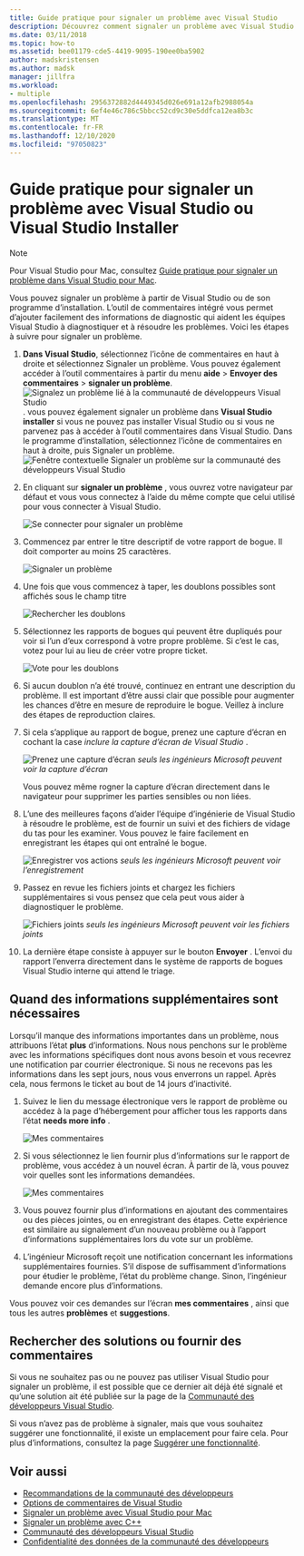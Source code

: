 ```yaml
---
title: Guide pratique pour signaler un problème avec Visual Studio
description: Découvrez comment signaler un problème avec Visual Studio.
ms.date: 03/11/2018
ms.topic: how-to
ms.assetid: bee01179-cde5-4419-9095-190ee0ba5902
author: madskristensen
ms.author: madsk
manager: jillfra
ms.workload:
- multiple
ms.openlocfilehash: 2956372882d4449345d026e691a12afb2988054a
ms.sourcegitcommit: 6ef4e46c786c5bbcc52cd9c30e5ddfca12ea8b3c
ms.translationtype: MT
ms.contentlocale: fr-FR
ms.lasthandoff: 12/10/2020
ms.locfileid: "97050823"
---
```

# <a name="how-to-report-a-problem-with-visual-studio-or-visual-studio-installer"></a>Guide pratique pour signaler un problème avec Visual Studio ou Visual Studio Installer

> [!NOTE]
> Pour Visual Studio pour Mac, consultez [Guide pratique pour signaler un problème dans Visual Studio pour Mac](/visualstudio/mac/report-a-problem).

Vous pouvez signaler un problème à partir de Visual Studio ou de son programme d’installation. L’outil de commentaires intégré vous permet d’ajouter facilement des informations de diagnostic qui aident les équipes Visual Studio à diagnostiquer et à résoudre les problèmes. Voici les étapes à suivre pour signaler un problème.

1. **Dans Visual Studio**, sélectionnez l’icône de commentaires en haut à droite et sélectionnez Signaler un problème. Vous pouvez également accéder à l’outil commentaires à partir du menu **aide**  >  **Envoyer des commentaires**  >  **signaler un problème**.
![Signalez un problème lié à la communauté de développeurs Visual Studio ](media/feedback-button.png) . vous pouvez également signaler un problème dans **Visual Studio installer** si vous ne pouvez pas installer Visual Studio ou si vous ne parvenez pas à accéder à l’outil commentaires dans Visual Studio.  Dans le programme d’installation, sélectionnez l’icône de commentaires en haut à droite, puis Signaler un problème.
![Fenêtre contextuelle Signaler un problème sur la communauté des développeurs Visual Studio](media/installer.png)

1. En cliquant sur **signaler un problème** , vous ouvrez votre navigateur par défaut et vous vous connectez à l’aide du même compte que celui utilisé pour vous connecter à Visual Studio.

   ![Se connecter pour signaler un problème](../ide/media/feedback-browser-top.png)

1. Commencez par entrer le titre descriptif de votre rapport de bogue. Il doit comporter au moins 25 caractères.

    ![Signaler un problème](../ide/media/feedback-report.png)

1. Une fois que vous commencez à taper, les doublons possibles sont affichés sous le champ titre

    ![Rechercher les doublons](../ide/media/feedback-search.png)

1. Sélectionnez les rapports de bogues qui peuvent être dupliqués pour voir si l’un d’eux correspond à votre propre problème. Si c’est le cas, votez pour lui au lieu de créer votre propre ticket.

    ![Vote pour les doublons](../ide/media/feedback-duplicate.png)

2. Si aucun doublon n’a été trouvé, continuez en entrant une description du problème. Il est important d’être aussi clair que possible pour augmenter les chances d’être en mesure de reproduire le bogue. Veillez à inclure des étapes de reproduction claires.

3. Si cela s’applique au rapport de bogue, prenez une capture d’écran en cochant la case *inclure la capture d’écran de Visual Studio* .

    ![Prenez une capture d’écran ](../ide/media/feedback-screenshot.png) *seuls les ingénieurs Microsoft peuvent voir la capture d’écran*

    Vous pouvez même rogner la capture d’écran directement dans le navigateur pour supprimer les parties sensibles ou non liées.

4. L’une des meilleures façons d’aider l’équipe d’ingénierie de Visual Studio à résoudre le problème, est de fournir un suivi et des fichiers de vidage du tas pour les examiner. Vous pouvez le faire facilement en enregistrant les étapes qui ont entraîné le bogue.

    ![Enregistrer vos actions ](../ide/media/feedback-recording.png) *seuls les ingénieurs Microsoft peuvent voir l’enregistrement*

5. Passez en revue les fichiers joints et chargez les fichiers supplémentaires si vous pensez que cela peut vous aider à diagnostiquer le problème.

    ![Fichiers joints ](../ide/media/feedback-attachments.png) *seuls les ingénieurs Microsoft peuvent voir les fichiers joints*

6. La dernière étape consiste à appuyer sur le bouton **Envoyer** . L’envoi du rapport l’enverra directement dans le système de rapports de bogues Visual Studio interne qui attend le triage.

## <a name="when-further-information-is-needed"></a>Quand des informations supplémentaires sont nécessaires

Lorsqu’il manque des informations importantes dans un problème, nous attribuons l’état **plus** d’informations. Nous nous penchons sur le problème avec les informations spécifiques dont nous avons besoin et vous recevrez une notification par courrier électronique. Si nous ne recevons pas les informations dans les sept jours, nous vous enverrons un rappel. Après cela, nous fermons le ticket au bout de 14 jours d’inactivité.

1. Suivez le lien du message électronique vers le rapport de problème ou accédez à la page d’hébergement pour afficher tous les rapports dans l’état **needs more info** .

    ![Mes commentaires](../ide/media/feedback-my-feedback.png)

1. Si vous sélectionnez le lien fournir plus d’informations sur le rapport de problème, vous accédez à un nouvel écran. À partir de là, vous pouvez voir quelles sont les informations demandées.

   ![Mes commentaires](../ide/media/feedback-need-more-info.png)

1. Vous pouvez fournir plus d’informations en ajoutant des commentaires ou des pièces jointes, ou en enregistrant des étapes. Cette expérience est similaire au signalement d’un nouveau problème ou à l’apport d’informations supplémentaires lors du vote sur un problème.

1. L’ingénieur Microsoft reçoit une notification concernant les informations supplémentaires fournies. S’il dispose de suffisamment d’informations pour étudier le problème, l’état du problème change. Sinon, l’ingénieur demande encore plus d’informations.

Vous pouvez voir ces demandes sur l’écran **mes commentaires** , ainsi que tous les autres **problèmes** et **suggestions**.

## <a name="search-for-solutions-or-provide-feedback"></a>Rechercher des solutions ou fournir des commentaires

Si vous ne souhaitez pas ou ne pouvez pas utiliser Visual Studio pour signaler un problème, il est possible que ce dernier ait déjà été signalé et qu’une solution ait été publiée sur la page de la [Communauté des développeurs Visual Studio](https://developercommunity.visualstudio.com/).

Si vous n’avez pas de problème à signaler, mais que vous souhaitez suggérer une fonctionnalité, il existe un emplacement pour faire cela. Pour plus d’informations, consultez la page [Suggérer une fonctionnalité](https://developercommunity.visualstudio.com/content/idea/post.html?space=8).

## <a name="see-also"></a>Voir aussi

* [Recommandations de la communauté des développeurs](./developer-community-guidelines.md)
* [Options de commentaires de Visual Studio](../ide/feedback-options.md)
* [Signaler un problème avec Visual Studio pour Mac](/visualstudio/mac/report-a-problem)
* [Signaler un problème avec C++](/cpp/how-to-report-a-problem-with-the-visual-cpp-toolset)
* [Communauté des développeurs Visual Studio](https://developercommunity.visualstudio.com/)
* [Confidentialité des données de la communauté des développeurs](developer-community-privacy.md)